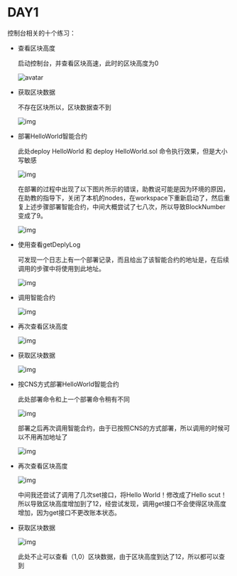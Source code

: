 # DAY1

控制台相关的十个练习：

* 查看区块高度

  启动控制台，并查看区块高速，此时的区块高度为0

  ![avatar](https://github.com/2019-scut-practical-training-team/webank/blob/master/day1/img/1.png) 

* 获取区块数据

  不存在区块所以，区块数据查不到

  ![img](https://github.com/2019-scut-practical-training-team/webank/blob/master/day1/img/2.png)

* 部署HelloWorld智能合约

  此处deploy HelloWorld 和 deploy HelloWorld.sol 命令执行效果，但是大小写敏感

  ![img](https://github.com/2019-scut-practical-training-team/webank/blob/master/day1/img/3.png)

  ​        在部署的过程中出现了以下图片所示的错误，助教说可能是因为环境的原因，在助教的指导下，关闭了本机的nodes，在workspace下重新启动了，然后重复上述步骤部署智能合约，中间大概尝试了七八次，所以导致BlockNumber变成了9。

  ![img](https://github.com/2019-scut-practical-training-team/webank/blob/master/day1/img/4.png)

* 使用查看getDeplyLog

  可发现一个日志上有一个部署记录，而且给出了该智能合约的地址是，在后续调用的步骤中将使用到此地址。

  ![img](https://github.com/2019-scut-practical-training-team/webank/blob/master/day1/img/5.png)

* 调用智能合约

  ![img](https://github.com/2019-scut-practical-training-team/webank/blob/master/day1/img/6.png)

* 再次查看区块高度

  ![img](https://github.com/2019-scut-practical-training-team/webank/blob/master/day1/img/7.png)

* 获取区块数据

  ![img](https://github.com/2019-scut-practical-training-team/webank/blob/master/day1/img/9.png)

* 按CNS方式部署HelloWorld智能合约

  此处部署命令和上一个部署命令稍有不同

  ![img](https://github.com/2019-scut-practical-training-team/webank/blob/master/day1/img/8.png)

  部署之后再次调用智能合约，由于已按照CNS的方式部署，所以调用的时候可以不用再加地址了

  ![img](https://github.com/2019-scut-practical-training-team/webank/blob/master/day1/img/10.png)

* 再次查看区块高度

  ![img](https://github.com/2019-scut-practical-training-team/webank/blob/master/day1/img/11.png)

  中间我还尝试了调用了几次set接口，将Hello World！修改成了Hello scut！所以导致区块高度增加到了12，经尝试发现，调用get接口不会使得区块高度增加，因为get接口不更改账本状态。

* 获取区块数据

  ![img](https://github.com/2019-scut-practical-training-team/webank/blob/master/day1/img/12.png)

  此处不止可以查看（1,0）区块数据，由于区块高度到达了12，所以都可以查到